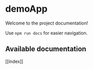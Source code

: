# demoApp

Welcome to the project documentation!

Use `npm run docs` for easier navigation.

## Available documentation

[[index]]
